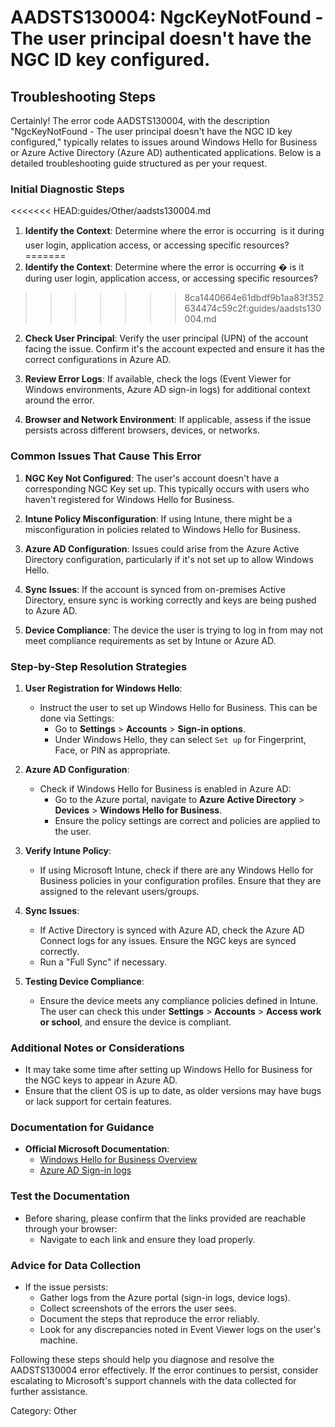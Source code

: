 # AADSTS130004: NgcKeyNotFound - The user principal doesn't have the NGC ID key configured.


## Troubleshooting Steps
Certainly! The error code AADSTS130004, with the description "NgcKeyNotFound - The user principal doesn't have the NGC ID key configured," typically relates to issues around Windows Hello for Business or Azure Active Directory (Azure AD) authenticated applications. Below is a detailed troubleshooting guide structured as per your request.

### Initial Diagnostic Steps
<<<<<<< HEAD:guides/Other/aadsts130004.md
1. **Identify the Context**: Determine where the error is occurring  is it during user login, application access, or accessing specific resources?
=======
1. **Identify the Context**: Determine where the error is occurring � is it during user login, application access, or accessing specific resources?
>>>>>>> 8ca1440664e61dbdf9b1aa83f352634474c59c2f:guides/aadsts130004.md
  
2. **Check User Principal**: Verify the user principal (UPN) of the account facing the issue. Confirm it's the account expected and ensure it has the correct configurations in Azure AD.

3. **Review Error Logs**: If available, check the logs (Event Viewer for Windows environments, Azure AD sign-in logs) for additional context around the error.

4. **Browser and Network Environment**: If applicable, assess if the issue persists across different browsers, devices, or networks.

### Common Issues That Cause This Error
1. **NGC Key Not Configured**: The user's account doesn't have a corresponding NGC Key set up. This typically occurs with users who haven't registered for Windows Hello for Business.

2. **Intune Policy Misconfiguration**: If using Intune, there might be a misconfiguration in policies related to Windows Hello for Business.

3. **Azure AD Configuration**: Issues could arise from the Azure Active Directory configuration, particularly if it's not set up to allow Windows Hello.

4. **Sync Issues**: If the account is synced from on-premises Active Directory, ensure sync is working correctly and keys are being pushed to Azure AD.

5. **Device Compliance**: The device the user is trying to log in from may not meet compliance requirements as set by Intune or Azure AD.

### Step-by-Step Resolution Strategies
1. **User Registration for Windows Hello**:
   - Instruct the user to set up Windows Hello for Business. This can be done via Settings:
     - Go to **Settings** > **Accounts** > **Sign-in options**.
     - Under Windows Hello, they can select `Set up` for Fingerprint, Face, or PIN as appropriate.

2. **Azure AD Configuration**:
   - Check if Windows Hello for Business is enabled in Azure AD:
     - Go to the Azure portal, navigate to **Azure Active Directory** > **Devices** > **Windows Hello for Business**.
     - Ensure the policy settings are correct and policies are applied to the user.

3. **Verify Intune Policy**:
   - If using Microsoft Intune, check if there are any Windows Hello for Business policies in your configuration profiles. Ensure that they are assigned to the relevant users/groups.

4. **Sync Issues**:
   - If Active Directory is synced with Azure AD, check the Azure AD Connect logs for any issues. Ensure the NGC keys are synced correctly.
   - Run a "Full Sync" if necessary.

5. **Testing Device Compliance**:
   - Ensure the device meets any compliance policies defined in Intune. The user can check this under **Settings** > **Accounts** > **Access work or school**, and ensure the device is compliant.

### Additional Notes or Considerations
- It may take some time after setting up Windows Hello for Business for the NGC keys to appear in Azure AD.
- Ensure that the client OS is up to date, as older versions may have bugs or lack support for certain features.
  
### Documentation for Guidance
- **Official Microsoft Documentation**:
   - [Windows Hello for Business Overview](https://learn.microsoft.com/en-us/windows/security/identity-protection/hello-for-business/hello-overview)
   - [Azure AD Sign-in logs](https://learn.microsoft.com/en-us/azure/active-directory/reports-monitoring/concept-sign-ins)

### Test the Documentation
- Before sharing, please confirm that the links provided are reachable through your browser:
  - Navigate to each link and ensure they load properly.
  
### Advice for Data Collection
- If the issue persists:
  - Gather logs from the Azure portal (sign-in logs, device logs).
  - Collect screenshots of the errors the user sees.
  - Document the steps that reproduce the error reliably.
  - Look for any discrepancies noted in Event Viewer logs on the user's machine.

Following these steps should help you diagnose and resolve the AADSTS130004 error effectively. If the error continues to persist, consider escalating to Microsoft's support channels with the data collected for further assistance.

Category: Other